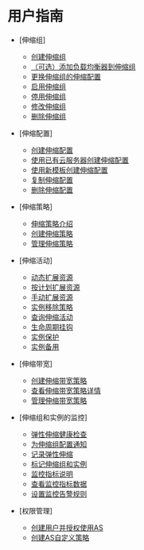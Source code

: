 # 用户指南

-   [伸缩组]
    -   [创建伸缩组](创建伸缩组.md)
    -   [（可选）添加负载均衡器到伸缩组](（可选）添加负载均衡器到伸缩组.md)
    -   [更换伸缩组的伸缩配置](更换伸缩组的伸缩配置.md)
    -   [启用伸缩组](启用伸缩组.md)
    -   [停用伸缩组](停用伸缩组.md)
    -   [修改伸缩组](修改伸缩组.md)
    -   [删除伸缩组](删除伸缩组.md)

-   [伸缩配置]
    -   [创建伸缩配置](创建伸缩配置.md)
    -   [使用已有云服务器创建伸缩配置](使用已有云服务器创建伸缩配置.md)
    -   [使用新模板创建伸缩配置](使用新模板创建伸缩配置.md)
    -   [复制伸缩配置](复制伸缩配置.md)
    -   [删除伸缩配置](删除伸缩配置.md)

-   [伸缩策略]
    -   [伸缩策略介绍](伸缩策略介绍.md)
    -   [创建伸缩策略](创建伸缩策略.md)
    -   [管理伸缩策略](管理伸缩策略.md)

-   [伸缩活动]
    -   [动态扩展资源](动态扩展资源.md)
    -   [按计划扩展资源](按计划扩展资源.md)
    -   [手动扩展资源](手动扩展资源.md)
    -   [实例移除策略](实例移除策略.md)
    -   [查询伸缩活动](查询伸缩活动.md)
    -   [生命周期挂钩](生命周期挂钩.md)
    -   [实例保护](实例保护.md)
    -   [实例备用](实例备用.md)

-   [伸缩带宽]
    -   [创建伸缩带宽策略](创建伸缩带宽策略.md)
    -   [查看伸缩带宽策略详情](查看伸缩带宽策略详情.md)
    -   [管理伸缩带宽策略](管理伸缩带宽策略.md)

-   [伸缩组和实例的监控]
    -   [弹性伸缩健康检查](弹性伸缩健康检查.md)
    -   [为伸缩组配置通知](为伸缩组配置通知.md)
    -   [记录弹性伸缩](记录弹性伸缩.md)
    -   [标记伸缩组和实例](标记伸缩组和实例.md)
    -   [监控指标说明](监控指标说明.md)
    -   [查看监控指标数据](查看监控指标数据.md)
    -   [设置监控告警规则](设置监控告警规则.md)

-   [权限管理]
    -   [创建用户并授权使用AS](创建用户并授权使用AS.md)
    -   [创建AS自定义策略](创建AS自定义策略.md)

